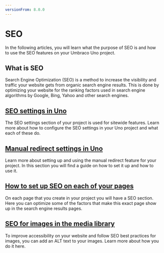 ```yaml
---
versionFrom: 8.0.0
---
```


# SEO

In the following articles, you will learn what the purpose of SEO is and how to use the SEO features on your Umbraco Uno project.

## What is SEO

Search Engine Optimization (SEO) is a method to increase the visibility and traffic your website gets from organic search engine results. This is done by optimizing your website for the ranking factors used in search engine algorithms by Google, Bing, Yahoo and other search engines.

## [SEO settings in Uno](General-SEO)

The SEO settings section of your project is used for sitewide features. Learn more about how to configure the SEO settings in your Uno project and what each of these do.

## [Manual redirect settings in Uno](Manual-redirect-settings-in-uno)

Learn more about setting up and using the manual redirect feature for your project. In this section you will find a guide on how to set it up and how to use it.

## [How to set up SEO on each of your pages](Page-specific-SEO)

On each page that you create in your project you will have a SEO section. Here you can optimize some of the factors that make this exact page show up in the search engine results pages.

## [SEO for images in the media library](SEO-for-images)

To improve accessibility on your website and follow SEO best practices for images, you can add an ALT text to your images. Learn more about how you do it here.
